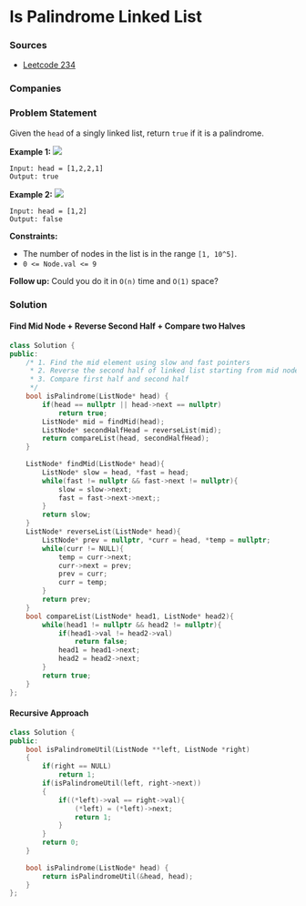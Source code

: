 # Is Palindrome Linked List

### Sources

* [Leetcode 234](https://leetcode.com/problems/palindrome-linked-list/)

### Companies

### Problem Statement

Given the `head` of a singly linked list, return `true` if it is a palindrome.

**Example 1:** ![](https://assets.leetcode.com/uploads/2021/03/03/pal1linked-list.jpg)

```
Input: head = [1,2,2,1]
Output: true
```

**Example 2:** ![](https://assets.leetcode.com/uploads/2021/03/03/pal2linked-list.jpg)

```
Input: head = [1,2]
Output: false
```

**Constraints:**

* The number of nodes in the list is in the range `[1, 10^5]`.
* `0 <= Node.val <= 9`

&#x20; **Follow up:** Could you do it in `O(n)` time and `O(1)` space?

### Solution

#### Find Mid Node + Reverse Second Half + Compare two Halves

```cpp
class Solution {
public:
    /* 1. Find the mid element using slow and fast pointers
     * 2. Reverse the second half of linked list starting from mid node
     * 3. Compare first half and second half 
     */
    bool isPalindrome(ListNode* head) {
        if(head == nullptr || head->next == nullptr) 
            return true;
        ListNode* mid = findMid(head);
        ListNode* secondHalfHead = reverseList(mid);
        return compareList(head, secondHalfHead);
    }
    
    ListNode* findMid(ListNode* head){
        ListNode* slow = head, *fast = head;
        while(fast != nullptr && fast->next != nullptr){
            slow = slow->next;
            fast = fast->next->next;;
        }
        return slow;
    }
    ListNode* reverseList(ListNode* head){
        ListNode* prev = nullptr, *curr = head, *temp = nullptr;
        while(curr != NULL){
            temp = curr->next;
            curr->next = prev;
            prev = curr;
            curr = temp;
        } 
        return prev;
    }
    bool compareList(ListNode* head1, ListNode* head2){
        while(head1 != nullptr && head2 != nullptr){
            if(head1->val != head2->val) 
                return false;
            head1 = head1->next;
            head2 = head2->next;
        }
        return true;
    }
};
```

#### Recursive Approach

```cpp
class Solution {
public:    
    bool isPalindromeUtil(ListNode **left, ListNode *right)
    {
        if(right == NULL)
            return 1;
        if(isPalindromeUtil(left, right->next))
        {
            if((*left)->val == right->val){
                (*left) = (*left)->next;
                return 1;
            }
        }
        return 0;
    }
    
    bool isPalindrome(ListNode* head) {
        return isPalindromeUtil(&head, head);
    }
};
```
